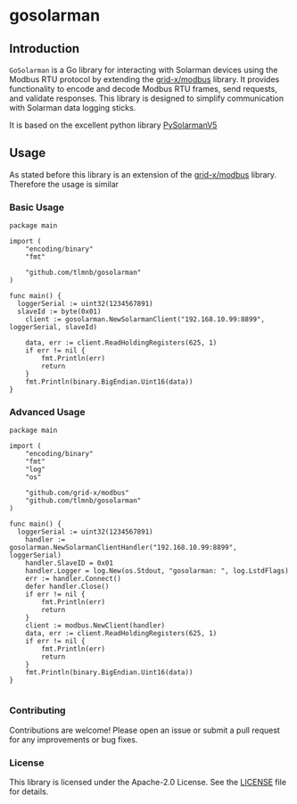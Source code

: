 # gosolarman
## Introduction
`GoSolarman` is a Go library for interacting with Solarman devices using the Modbus RTU protocol by extending the [grid-x/modbus](https://github.com/grid-x/modbus) library. 
It provides functionality to encode and decode Modbus RTU frames, send requests, and validate responses.
This library is designed to simplify communication with Solarman data logging sticks.

It is based on the excellent python library [PySolarmanV5](https://github.com/jmccrohan/pysolarmanv5)

## Usage
As stated before this library is an extension of the [grid-x/modbus](https://github.com/grid-x/modbus) library. Therefore the usage is similar

### Basic Usage
```golang
package main

import (
	"encoding/binary"
	"fmt"

	"github.com/tlmnb/gosolarman"
)

func main() {
  loggerSerial := uint32(1234567891)
  slaveId := byte(0x01)
	client := gosolarman.NewSolarmanClient("192.168.10.99:8899", loggerSerial, slaveId)

	data, err := client.ReadHoldingRegisters(625, 1)
	if err != nil {
		fmt.Println(err)
		return
	}
	fmt.Println(binary.BigEndian.Uint16(data))
}
```

### Advanced Usage
```golang
package main

import (
	"encoding/binary"
	"fmt"
	"log"
	"os"

	"github.com/grid-x/modbus"
	"github.com/tlmnb/gosolarman"
)

func main() {
  loggerSerial := uint32(1234567891)
	handler := gosolarman.NewSolarmanClientHandler("192.168.10.99:8899", loggerSerial)
	handler.SlaveID = 0x01
	handler.Logger = log.New(os.Stdout, "gosolarman: ", log.LstdFlags)
	err := handler.Connect()
	defer handler.Close()
	if err != nil {
		fmt.Println(err)
		return
	}
	client := modbus.NewClient(handler)
	data, err := client.ReadHoldingRegisters(625, 1)
	if err != nil {
		fmt.Println(err)
		return
	}
	fmt.Println(binary.BigEndian.Uint16(data))
}


```

### Contributing
Contributions are welcome! Please open an issue or submit a pull request for any improvements or bug fixes.

### License
This library is licensed under the Apache-2.0 License. See the [LICENSE](LICENSE) file for details.
